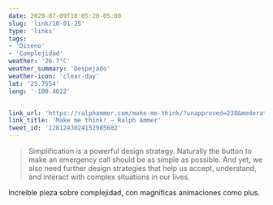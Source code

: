 ```yaml
---
date: 2020-07-09T10:05:20-05:00
slug: 'link/10-01-25'
type: 'links'
tags:
- 'Diseno'
- 'Complejidad'
weather: '26.7°C'
weather_summary: 'Despejado'
weather-icon: 'clear-day'
lat: '25.7554'
long: '-100.4022'


link_url: 'https://ralphammer.com/make-me-think/?unapproved=238&moderation-hash=b0c4c71d633259e937ddecd2dee685bf#comment-238'
link_title: 'Make me think! – Ralph Ammer'
tweet_id: '1281243024152985602'
---
```

> Simplification is a powerful design strategy. Naturally the button to make an emergency call should be as simple as possible. And yet, we also need further design strategies that help us accept, understand, and interact with complex situations in our lives.

Increíble pieza sobre complejidad, con magníficas animaciones como plus.   
